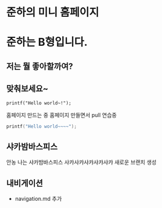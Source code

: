 # 준하의 미니 홈페이지
# 준하는 B형입니다.

## 저는 뭘 좋아할까여?
## 맞춰보세요~


```
printf("Hello world~!");
```


홈페이지 만드는 중 홈페이지 만들면서 pull 연습중


```c++
printf("Hello world~~~~");
```

샤카밤바스피스
---

안농 나는 샤카밤바스피스
샤캬샤캬샤캬샤캬샤캬
새로운 브랜치 생성

## 내비게이션
- navigation.md 추가
